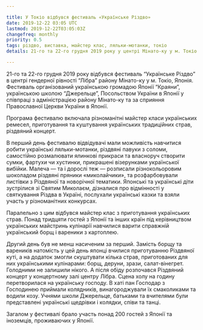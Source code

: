 ```yaml
---

title: У Токіо відбувся фестиваль «Українське Різдво»
date: 2019-12-22 03:05 UTC
lastmod: 2019-12-22T03:05:03Z
changefreq: monthly
priority: 0.5
tags: різдво, виставка, майстер клас, ляльки-мотанки, токіо
details: 21-го та 22-го грудня 2019 року у центрі Мінато-ку у м. Токіо відбувся фестиваль «Українське Різдво»

---
```


21-го та 22-го грудня 2019 року відбувся фестиваль “Українське Різдво” в центрі гендерної рівності “Лібра” району Мінато-ку у м. Токіо, Японія. Фестиваль організований українською громадою Японії “Краяни”, українською школою “Джерельце”, Посольством України в Японії у співпраці з адміністрацією району Мінато-ку та за сприяння Православної Церкви України в Японії.

Програма фестивалю включала різноманітні майстер класи українських ремесел,  приготування та куштування українських традиційних страв, різдвяний концерт.

В перший день фестивалю відвідувачі мали можливість навчитися робити українські ляльки-мотанки, різдвяні павуки з соломи, самостійно розмалювати ялинкові прикраси та власноруч створити сумки, фартухи чи хустинки, прикрашені візерунками української вибійки. Малеча — та і дорослі теж — розписали різнокольоровим шоколадом різдвяні пряники «миколайчики», та розфарбовували листівки з Різдвяної та новорічної тематики. Японські та українські діти зустрілися зі Святим Миколаєм, дізналися про відмінності у святкування Різдва в Україні, послухали українські казки та взяли участь у різноманітних конкурсах.

Паралельно з цим відбувся майстер клас з приготування українських страв. Понад тридцяти гостей з Японії та інших країн під керівництвом українських майстринь кулінарії навчилися варити справжній український борщ і вареники з картоплею.

Другий день був не менш насиченим за перший. Замість борщу та вареників натомість у цей день японці вчилися приготуванню Різдвяної куті, а на додаток змогли скуштувати кілька страв, приготованих для них українськими кулінарами: борщ, деруни, зрази,  салат-вінегрет. Голодними не залишили нікого. А після обіду розпочався Різдвяний концерт у концертному залі центру Лібра. Сцена холу на годину перетворилася на українську господу. В хаті пан Господар з Господинею приймали колядників, винагороджували їх смаколиками та водили козу. Учнями школи Джерельце, батьками та вчителями були представлені українські щедрівки і колядки, співи та танці.

Загалом у фестивалі брало участь понад 200 гостей з Японії та іноземців, проживаючих у Японії.
